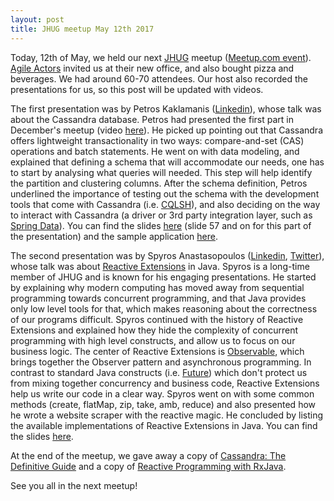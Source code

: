 ```yaml
---
layout: post
title: JHUG meetup May 12th 2017
---
```


Today, 12th of May, we held our next [JHUG](http://www.jhug.gr/) meetup ([Meetup.com event](https://www.meetup.com/Java-Hellenic-User-Group/events/239505325/)). [Agile Actors](https://www.agileactors.com/) invited us at their new office, and also bought pizza and beverages. We had around 60-70 attendees. Our host also recorded the presentations for us, so this post will be updated with videos.

The first presentation was by Petros Kaklamanis ([Linkedin](https://www.linkedin.com/in/petros-kaklamanis)), whose talk was about the Cassandra database. Petros had presented the first part in December's meetup (video [here](https://vimeo.com/197079359)). He picked up pointing out that Cassandra offers lightweight transactionality in two ways: compare-and-set (CAS) operations and batch statements. He went on with data modeling, and explained that defining a schema that will accommodate our needs, one has to start by analysing what queries will needed. This step will help identify the partition and clustering columns. After the schema definition, Petros underlined the importance of testing out the schema with the development tools that come with Cassandra (i.e. [CQLSH](http://docs.datastax.com/en/archived/cql/3.0/cql/cql_reference/cqlsh.html)), and also deciding on the way to interact with Cassandra (a driver or 3rd party integration layer, such as [Spring Data](http://projects.spring.io/spring-data-cassandra/)). You can find the slides [here](https://github.com/JHUG/JHUG-General-Resources/blob/master/presentations/2017/05-May/JHUG_12052017_CassandraIntro.pdf) (slide 57 and on for this part of the presentation) and the sample application [here](https://github.com/pek-github/SpringCassandra).

The second presentation was by Spyros Anastasopoulos ([Linkedin](https://www.linkedin.com/in/anastasop/), [Twitter](https://twitter.com/anastasop)), whose talk was about [Reactive Extensions](http://reactivex.io/) in Java. Spyros is a long-time member of JHUG and is known for his engaging presentations. He started by explaining why modern computing has moved away from sequential programming towards concurrent programming, and that Java provides only low level tools for that, which makes reasoning about the correctness of our programs difficult. Spyros continued with the history of Reactive Extensions and explained how they hide the complexity of concurrent programming with high level constructs, and allow us to focus on our business logic. The center of Reactive Extensions is [Observable](http://reactivex.io/documentation/observable.html), which brings together the Observer pattern and asynchronous programming. In contrast to standard Java constructs (i.e. [Future](https://docs.oracle.com/javase/8/docs/api/java/util/concurrent/Future.html)) which don't protect us from mixing together concurrency and business code, Reactive Extensions help us write our code in a clear way. Spyros went on with some common methods (create, flatMap, zip, take, amb, reduce) and also presented how he wrote a website scraper with the reactive magic. He concluded by listing the available implementations of Reactive Extensions in Java. You can find the slides [here](https://github.com/JHUG/JHUG-General-Resources/blob/master/presentations/2017/05-May/Reactive_Programming.pdf).

At the end of the meetup, we gave away a copy of [Cassandra: The Definitive Guide](http://shop.oreilly.com/product/0636920043041.do) and a copy of [Reactive Programming with RxJava](http://shop.oreilly.com/product/0636920042228.do).

See you all in the next meetup!